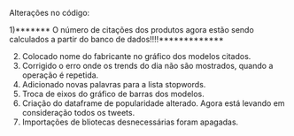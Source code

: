 Alterações no código:

1)******* O número de citações dos produtos agora estão sendo calculados a partir do banco de dados!!!!*************

2) Colocado nome do fabricante no gráfico dos modelos citados.
3) Corrigido o erro onde os trends do dia não são mostrados, quando a operação é repetida.
4) Adicionado novas palavras para a lista stopwords.
5) Troca de eixos do gráfico de barras dos modelos.
6) Criação do dataframe de popularidade alterado. Agora está levando em consideração todos os tweets.
7) Importações de bliotecas desnecessárias foram apagadas.
